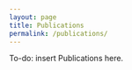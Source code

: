 ```yaml
---
layout: page
title: Publications
permalink: /publications/
---
```


To-do: insert Publications here.

